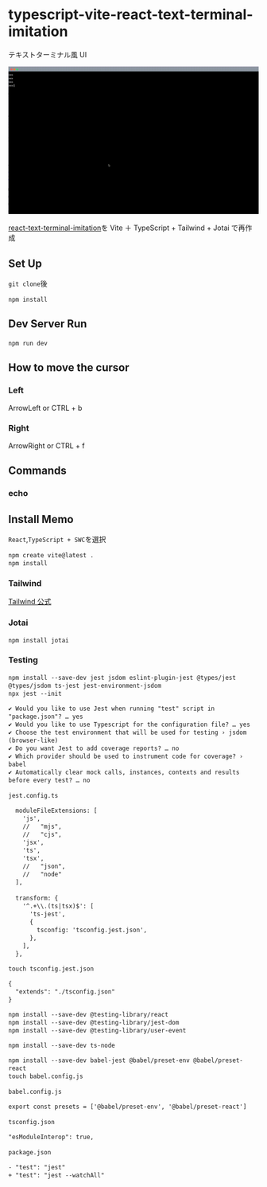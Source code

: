 # typescript-vite-react-text-terminal-imitation

テキストターミナル風 UI

![demo](./demo.gif)

[react-text-terminal-imitation](https://github.com/hironomiu/react-text-terminal-imitation)を Vite ＋ TypeScript + Tailwind + Jotai で再作成

## Set Up

`git clone`後

```
npm install
```

## Dev Server Run

```
npm run dev
```

## How to move the cursor

### Left

ArrowLeft or CTRL + b

### Right

ArrowRight or CTRL + f

## Commands

### echo

## Install Memo

`React`,`TypeScript + SWC`を選択

```
npm create vite@latest .
npm install
```

### Tailwind

[Tailwind 公式](https://tailwindcss.com/docs/guides/vite)

### Jotai

```
npm install jotai
```

### Testing

```
npm install --save-dev jest jsdom eslint-plugin-jest @types/jest @types/jsdom ts-jest jest-environment-jsdom
npx jest --init
```

```
✔ Would you like to use Jest when running "test" script in "package.json"? … yes
✔ Would you like to use Typescript for the configuration file? … yes
✔ Choose the test environment that will be used for testing › jsdom (browser-like)
✔ Do you want Jest to add coverage reports? … no
✔ Which provider should be used to instrument code for coverage? › babel
✔ Automatically clear mock calls, instances, contexts and results before every test? … no
```

`jest.config.ts`

```
  moduleFileExtensions: [
    'js',
    //   "mjs",
    //   "cjs",
    'jsx',
    'ts',
    'tsx',
    //   "json",
    //   "node"
  ],

  transform: {
    '^.+\\.(ts|tsx)$': [
      'ts-jest',
      {
        tsconfig: 'tsconfig.jest.json',
      },
    ],
  },
```

```
touch tsconfig.jest.json
```

```
{
  "extends": "./tsconfig.json"
}
```

```
npm install --save-dev @testing-library/react
npm install --save-dev @testing-library/jest-dom
npm install --save-dev @testing-library/user-event
```

```
npm install --save-dev ts-node
```

```
npm install --save-dev babel-jest @babel/preset-env @babel/preset-react
touch babel.config.js
```

`babel.config.js`

```
export const presets = ['@babel/preset-env', '@babel/preset-react']
```

`tsconfig.json`

```
"esModuleInterop": true,
```

`package.json`

```
- "test": "jest"
+ "test": "jest --watchAll"
```
